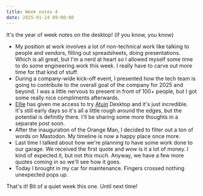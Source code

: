 ```yaml
---
title: Week notes 4
date: 2025-01-24 09:00:00
---
```


It's the year of week notes on the desktop! (if you know, you know)

- My position at work involves a lot of non-technical work like talking to people and vendors, filling out spreadsheets, doing presentations. Which is all great, but I'm a nerd at heart so I allowed myself some time to do some engineering work this week. I really have to carve out more time for that kind of stuff.
- During a company-wide kick-off event, I presented how the tech team is going to contribute to the overall goal of the company for 2025 and beyond. I was a little nervous to present in front of 100+ people, but I got some really nice compliments afterwards.
- [Ellie](https://ellie.wtf/) has given me access to try [Atuin](https://atuin.sh/) Desktop and it's just incredible. It's still early days so it's all a little rough around the edges, but the potential is definitly there. I'll be sharing some more thoughts in a separate post soon.
- After the inauguration of the Orange Man, I decided to filter out a ton of words on Mastodon. My timeline is now a happy place once more.
- Last time I talked about how we're planning to have some work done to our garage. We received the first quote and _wow_ is it a lot of money. I kind of expected it, but not _this much_. Anyway, we have a few more quotes coming in so we'll see how it goes.
- Today I brought in my car for maintenance. Fingers crossed nothing unexpected pops up.

That's it! Bit of a quiet week this one. Until next time!
